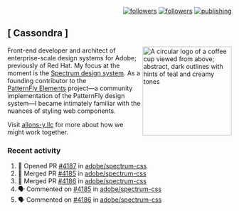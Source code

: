 <p align="right"><a rel="me" href="https://front-end.social/@castastrophe">
    <img alt="followers" title="Follow me on Mastodon" src="https://img.shields.io/mastodon/follow/109297102751309835?domain=https%3A%2F%2Ffront-end.social&label=Follow&logo=mastodon&logoColor=white&style=for-the-badge&labelColor=008080&color=006969"/></a>
  <a href="https://codepen.io/castastrophe/">
    <img alt="followers" title="Follow me on CodePen" src="https://img.shields.io/badge/23-1?color=640464&labelColor=7c007c&style=for-the-badge&logo=codepen&label=Follow"/></a>
<a href="https://castastrophe.medium.com/">
    <img alt="publishing" title="View articles on Medium" src="https://img.shields.io/badge/107-1?color=666&labelColor=444&label=subscribe&logo=medium&logoColor=white&style=for-the-badge"/></a>
</p>

## [&nbsp;Cassondra&nbsp;]

<img align="right" src="https://github-production-user-asset-6210df.s3.amazonaws.com/1840295/253016758-ba468774-1cd3-42c2-8f43-947b5eeb5edf.png" height="200" alt="A circular logo of a coffee cup viewed from above; abstract, dark outlines with hints of teal and creamy tones">

Front-end developer and architect of enterprise-scale design systems for Adobe; previously of Red Hat. My focus at the moment is the [Spectrum design system](https://github.com/adobe/spectrum-css). As a founding contributor to the [PatternFly&nbsp;Elements](https://github.com/patternfly/patternfly-elements) project&mdash;a community implementation of the PatternFly design system&mdash;I became intimately familiar with the nuances of styling web components.

Visit [allons-y.llc](http://allons-y.llc/) for more about how we might work together.

### Recent activity

<!--START_SECTION:activity-->
1. 💪 Opened PR [#4187](https://github.com/adobe/spectrum-css/pull/4187) in [adobe/spectrum-css](https://github.com/adobe/spectrum-css)
2. 🎉 Merged PR [#4185](https://github.com/adobe/spectrum-css/pull/4185) in [adobe/spectrum-css](https://github.com/adobe/spectrum-css)
3. 🎉 Merged PR [#4186](https://github.com/adobe/spectrum-css/pull/4186) in [adobe/spectrum-css](https://github.com/adobe/spectrum-css)
4. 🗣 Commented on [#4185](https://github.com/adobe/spectrum-css/pull/4185#issuecomment-3237821521) in [adobe/spectrum-css](https://github.com/adobe/spectrum-css)
5. 🗣 Commented on [#4186](https://github.com/adobe/spectrum-css/pull/4186#issuecomment-3237820828) in [adobe/spectrum-css](https://github.com/adobe/spectrum-css)
<!--END_SECTION:activity-->
